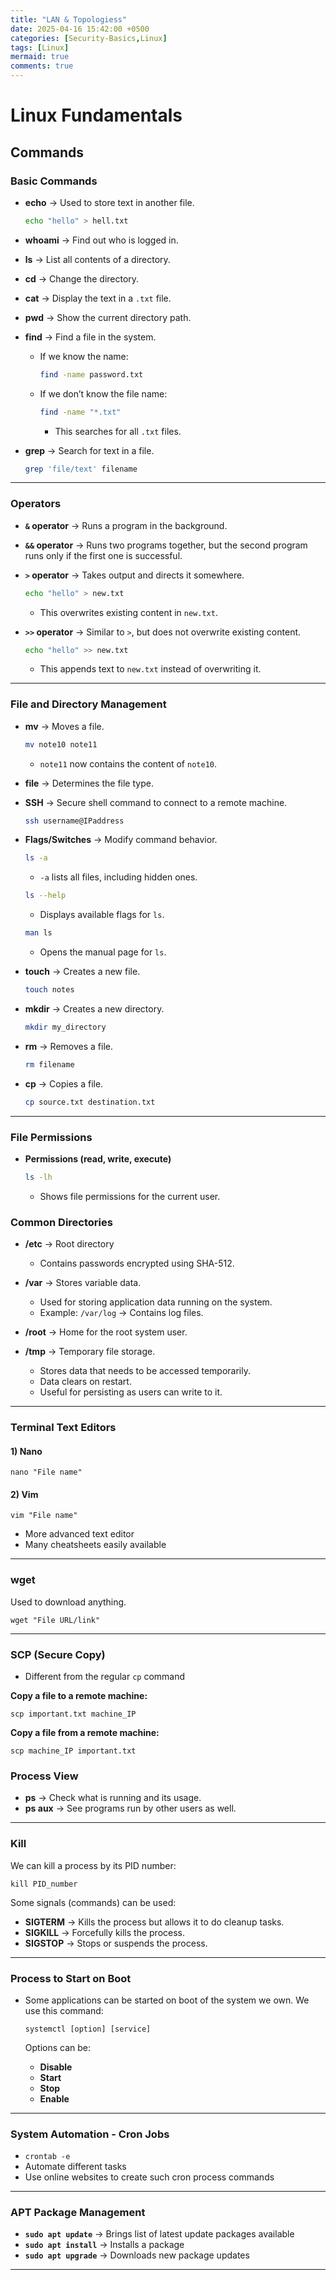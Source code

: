 ```yaml
---
title: "LAN & Topologiess"
date: 2025-04-16 15:42:00 +0500
categories: [Security-Basics,Linux]
tags: [Linux]
mermaid: true
comments: true
---
```


# Linux Fundamentals

## Commands

### Basic Commands

- **echo** → Used to store text in another file.
    
    ```bash
    echo "hello" > hell.txt
    ```
    
- **whoami** → Find out who is logged in.
    
- **ls** → List all contents of a directory.
    
- **cd** → Change the directory.
    
- **cat** → Display the text in a `.txt` file.
    
- **pwd** → Show the current directory path.
    
- **find** → Find a file in the system.
    
    - If we know the name:
        
        ```bash
        find -name password.txt
        ```
        
    - If we don’t know the file name:
        
        ```bash
        find -name "*.txt"
        ```
        
        - This searches for all `.txt` files.
- **grep** → Search for text in a file.
    
    ```bash
    grep 'file/text' filename
    ```
    
---

### Operators

- **`&` operator** → Runs a program in the background.
    
- **`&&` operator** → Runs two programs together, but the second program runs only if the first one is successful.
    
- **`>` operator** → Takes output and directs it somewhere.
    
    ```bash
    echo "hello" > new.txt
    ```
    
    - This overwrites existing content in `new.txt`.
- **`>>` operator** → Similar to `>`, but does not overwrite existing content.
    
    ```bash
    echo "hello" >> new.txt
    ```
    
     - This appends text to `new.txt` instead of overwriting it.

---

### File and Directory Management

- **mv** → Moves a file.
    
    ```bash
    mv note10 note11
    ```
    
    - `note11` now contains the content of `note10`.
- **file** → Determines the file type.
    
- **SSH** → Secure shell command to connect to a remote machine.
    
    ```bash
    ssh username@IPaddress
    ```
    
- **Flags/Switches** → Modify command behavior.
    
    ```bash
    ls -a
    ```
    
    - `-a` lists all files, including hidden ones.
    
    ```bash
    ls --help
    ```
    
    - Displays available flags for `ls`.
    
    ```bash
    man ls
    ```
    
    - Opens the manual page for `ls`.
- **touch** → Creates a new file.
    
    ```bash
    touch notes
    ```
    
- **mkdir** → Creates a new directory.
    
    ```bash
    mkdir my_directory
    ```
    
- **rm** → Removes a file.
    
    ```bash
    rm filename
    ```
    
- **cp** → Copies a file.
    
    ```bash
    cp source.txt destination.txt
    ```
    
---
### File Permissions

- **Permissions (read, write, execute)**
    
    ```bash
    ls -lh
    ```
    
    - Shows file permissions for the current user.

### Common Directories

- **/etc** → Root directory
    
    - Contains passwords encrypted using SHA-512.
- **/var** → Stores variable data.
    
    - Used for storing application data running on the system.
    - Example: `/var/log` → Contains log files.
- **/root** → Home for the root system user.
    
- **/tmp** → Temporary file storage.
    
    - Stores data that needs to be accessed temporarily.
    - Data clears on restart.
    - Useful for persisting as users can write to it.

---
### **Terminal Text Editors**

#### **1) Nano**

```
nano "File name"
```

#### **2) Vim**

```
vim "File name"
```

- More advanced text editor
- Many cheatsheets easily available

---

### **wget**

Used to download anything.

```
wget "File URL/link"
```

---

### **SCP (Secure Copy)**

- Different from the regular `cp` command

**Copy a file to a remote machine:**

```
scp important.txt machine_IP
```

**Copy a file from a remote machine:**

```
scp machine_IP important.txt
```

### **Process View**

- **ps** → Check what is running and its usage.
- **ps aux** → See programs run by other users as well.

---

### **Kill**

We can kill a process by its PID number:

```
kill PID_number
```

Some signals (commands) can be used:

- **SIGTERM** → Kills the process but allows it to do cleanup tasks.
- **SIGKILL** → Forcefully kills the process.
- **SIGSTOP** → Stops or suspends the process.

---


### **Process to Start on Boot**

- Some applications can be started on boot of the system we own. We use this command:
    
    ```
    systemctl [option] [service]
    ```
    
    Options can be:
    
    - **Disable**
    - **Start**
    - **Stop**
    - **Enable**

---

### **System Automation - Cron Jobs**

- `crontab -e`
- Automate different tasks
- Use online websites to create such cron process commands

---

### **APT Package Management**

- **`sudo apt update`** → Brings list of latest update packages available
- **`sudo apt install`** → Installs a package
- **`sudo apt upgrade`** → Downloads new package updates

---
